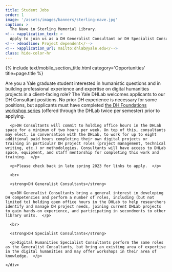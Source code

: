```yaml
---
title: Student Jobs
order: 1
image: '/assets/images/banners/sterling-nave.jpg'
caption: >
  The Nave in Sterling Memorial Library.
<!-- >application_text: >
  Apply to join us as a DH Generalist Consultant or DH Specialist Consultant. Application links will be available in late spring 2023.</-->
<!-- >deadline: Project dependent</-->
<!-- >application_url: mailto:dhlab@yale.edu</-->
class: hide-color-hr
---
```

<div class='center-column'>
  <div class='two-column-container one-third-width top-text'>
    <div class='left-column'>
    </div>
    <div class='right-column'>
      {% include text/mobile_section_title.html
        category='Opportunities'
        title=page.title
      %}
      <p>Are you a Yale graduate student interested in humanistic questions and in building professional experience and expertise on digital humanities projects in a client-facing role? The Yale DHLab welcomes applicants to our DH Consultant positions. No prior DH experience is necessary for some positions, but applicants must have completed <a href='https://dhlab.yale.edu/resources/workshops.html' target='_blank'>the DH Foundations workshop series</a> (offered through the DHLab twice per semester) prior to applying.  </p>

      <p>DH Consultants will commit to holding office hours in the DHLab space for a minimum of two hours per week. On top of this, consultants may elect, in conversation with the DHLab, to work for up to eight additional paid hours completing their own digital projects or training in particular DH project roles (project management, technical writing, etc.) or methodologies. Consultants will have access to DHLab space, equipment, and staff mentorship for completing this work and training.  </p>

      <p>Please check back in late spring 2023 for links to apply.  </p>

      <br>

      <strong>DH Generalist Consultants</strong>

      <p>DH Generalist Consultants bring a general interest in developing DH competencies and perform a number of roles, including (but not limited to) holding open office hours in the DHLab to help researchers identify and manage DH project needs, joining current DHLab projects to gain hands-on experience, and participating in secondments to other library units.  </p>
      
      <br>

      <strong>DH Specialist Consultants</strong>

      <p>Digital Humanities Specialist Consultants perform the same roles as the Generalist Consultants, but bring an existing area of expertise in the digital humanities and may offer workshops in their area of knowledge.  </p>

    </div>
  </div>
</div>

